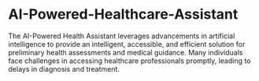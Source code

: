# AI-Powered-Healthcare-Assistant
The AI-Powered Health Assistant leverages advancements in artificial intelligence to provide an intelligent, accessible, and efficient solution for preliminary health assessments and medical guidance. Many individuals face challenges in accessing healthcare professionals promptly, leading to delays in diagnosis and treatment. 
